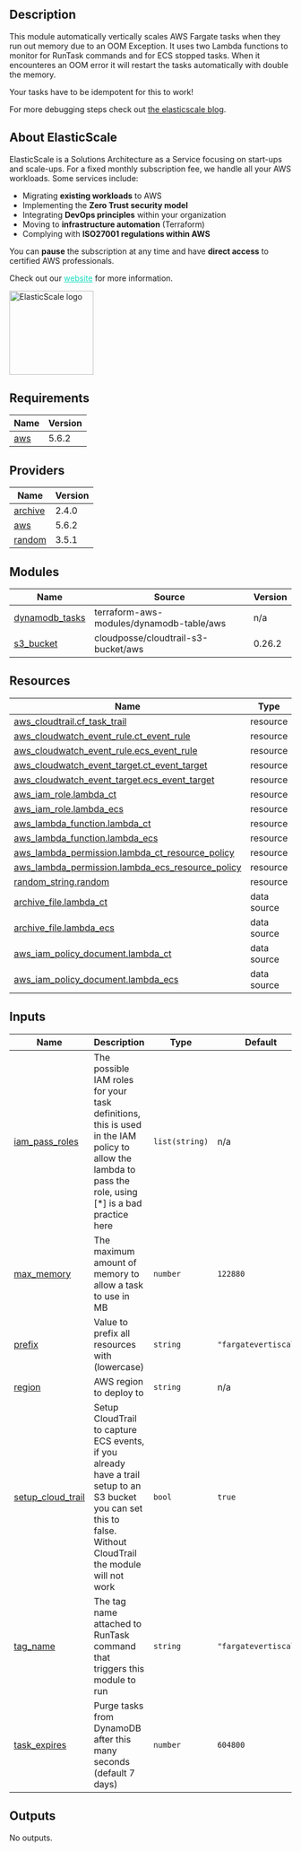 <!-- BEGIN_TF_DOCS -->

## Description

This module automatically vertically scales AWS Fargate tasks when they run out memory due to an OOM Exception. It uses two Lambda functions to monitor for RunTask commands and for ECS stopped tasks. When it encounteres an OOM error it will restart the tasks automatically with double the memory.

Your tasks have to be idempotent for this to work!

For more debugging steps check out [the elasticscale blog](https://elasticscale.cloud/en/automatically-scaling-aws-fargate-tasks-vertically/).

## About ElasticScale

ElasticScale is a Solutions Architecture as a Service focusing on start-ups and scale-ups. For a fixed monthly subscription fee, we handle all your AWS workloads. Some services include:

* Migrating **existing workloads** to AWS
* Implementing the **Zero Trust security model**
* Integrating **DevOps principles** within your organization
* Moving to **infrastructure automation** (Terraform)
* Complying with **ISO27001 regulations within AWS**

You can **pause** the subscription at any time and have **direct access** to certified AWS professionals.

Check out our <a href="https://elasticscale.cloud" target="_blank" style="color: #14dcc0; text-decoration: underline">website</a> for more information.

<img src="https://elasticscale-public.s3.eu-west-1.amazonaws.com/logo/Logo_ElasticScale_4kant-transparant.png" alt="ElasticScale logo" width="150"/>

## Requirements

| Name | Version |
|------|---------|
| <a name="requirement_aws"></a> [aws](#requirement\_aws) | 5.6.2 |

## Providers

| Name | Version |
|------|---------|
| <a name="provider_archive"></a> [archive](#provider\_archive) | 2.4.0 |
| <a name="provider_aws"></a> [aws](#provider\_aws) | 5.6.2 |
| <a name="provider_random"></a> [random](#provider\_random) | 3.5.1 |

## Modules

| Name | Source | Version |
|------|--------|---------|
| <a name="module_dynamodb_tasks"></a> [dynamodb\_tasks](#module\_dynamodb\_tasks) | terraform-aws-modules/dynamodb-table/aws | n/a |
| <a name="module_s3_bucket"></a> [s3\_bucket](#module\_s3\_bucket) | cloudposse/cloudtrail-s3-bucket/aws | 0.26.2 |

## Resources

| Name | Type |
|------|------|
| [aws_cloudtrail.cf_task_trail](https://registry.terraform.io/providers/hashicorp/aws/5.6.2/docs/resources/cloudtrail) | resource |
| [aws_cloudwatch_event_rule.ct_event_rule](https://registry.terraform.io/providers/hashicorp/aws/5.6.2/docs/resources/cloudwatch_event_rule) | resource |
| [aws_cloudwatch_event_rule.ecs_event_rule](https://registry.terraform.io/providers/hashicorp/aws/5.6.2/docs/resources/cloudwatch_event_rule) | resource |
| [aws_cloudwatch_event_target.ct_event_target](https://registry.terraform.io/providers/hashicorp/aws/5.6.2/docs/resources/cloudwatch_event_target) | resource |
| [aws_cloudwatch_event_target.ecs_event_target](https://registry.terraform.io/providers/hashicorp/aws/5.6.2/docs/resources/cloudwatch_event_target) | resource |
| [aws_iam_role.lambda_ct](https://registry.terraform.io/providers/hashicorp/aws/5.6.2/docs/resources/iam_role) | resource |
| [aws_iam_role.lambda_ecs](https://registry.terraform.io/providers/hashicorp/aws/5.6.2/docs/resources/iam_role) | resource |
| [aws_lambda_function.lambda_ct](https://registry.terraform.io/providers/hashicorp/aws/5.6.2/docs/resources/lambda_function) | resource |
| [aws_lambda_function.lambda_ecs](https://registry.terraform.io/providers/hashicorp/aws/5.6.2/docs/resources/lambda_function) | resource |
| [aws_lambda_permission.lambda_ct_resource_policy](https://registry.terraform.io/providers/hashicorp/aws/5.6.2/docs/resources/lambda_permission) | resource |
| [aws_lambda_permission.lambda_ecs_resource_policy](https://registry.terraform.io/providers/hashicorp/aws/5.6.2/docs/resources/lambda_permission) | resource |
| [random_string.random](https://registry.terraform.io/providers/hashicorp/random/latest/docs/resources/string) | resource |
| [archive_file.lambda_ct](https://registry.terraform.io/providers/hashicorp/archive/latest/docs/data-sources/file) | data source |
| [archive_file.lambda_ecs](https://registry.terraform.io/providers/hashicorp/archive/latest/docs/data-sources/file) | data source |
| [aws_iam_policy_document.lambda_ct](https://registry.terraform.io/providers/hashicorp/aws/5.6.2/docs/data-sources/iam_policy_document) | data source |
| [aws_iam_policy_document.lambda_ecs](https://registry.terraform.io/providers/hashicorp/aws/5.6.2/docs/data-sources/iam_policy_document) | data source |

## Inputs

| Name | Description | Type | Default | Required |
|------|-------------|------|---------|:--------:|
| <a name="input_iam_pass_roles"></a> [iam\_pass\_roles](#input\_iam\_pass\_roles) | The possible IAM roles for your task definitions, this is used in the IAM policy to allow the lambda to pass the role, using [*] is a bad practice here | `list(string)` | n/a | yes |
| <a name="input_max_memory"></a> [max\_memory](#input\_max\_memory) | The maximum amount of memory to allow a task to use in MB | `number` | `122880` | no |
| <a name="input_prefix"></a> [prefix](#input\_prefix) | Value to prefix all resources with (lowercase) | `string` | `"fargatevertiscale"` | no |
| <a name="input_region"></a> [region](#input\_region) | AWS region to deploy to | `string` | n/a | yes |
| <a name="input_setup_cloud_trail"></a> [setup\_cloud\_trail](#input\_setup\_cloud\_trail) | Setup CloudTrail to capture ECS events, if you already have a trail setup to an S3 bucket you can set this to false. Without CloudTrail the module will not work | `bool` | `true` | no |
| <a name="input_tag_name"></a> [tag\_name](#input\_tag\_name) | The tag name attached to RunTask command that triggers this module to run | `string` | `"fargatevertiscale"` | no |
| <a name="input_task_expires"></a> [task\_expires](#input\_task\_expires) | Purge tasks from DynamoDB after this many seconds (default 7 days) | `number` | `604800` | no |

## Outputs

No outputs.
<!-- END_TF_DOCS -->